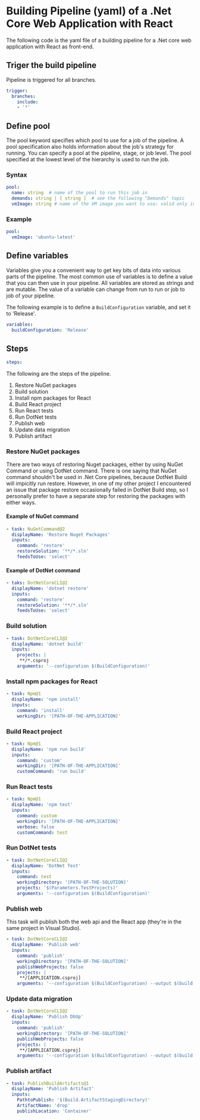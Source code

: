 # Building Pipeline (yaml) of a .Net Core Web Application with React

The following code is the yaml file of a building pipeline for a .Net core web application with React as front-end.

## Triger the build pipeline

Pipeline is triggered for all branches.

```yaml
trigger:
  branches:
    include:
    - '*'
```

## Define pool

The pool keyword specifies which pool to use for a job of the pipeline. A pool specification also holds information about the job's strategy for running. You can specify a pool at the pipeline, stage, or job level. The pool specified at the lowest level of the hierarchy is used to run the job.

### Syntax

```yaml
pool:
  name: string  # name of the pool to run this job in
  demands: string | [ string ]  # see the following "Demands" topic
  vmImage: string # name of the VM image you want to use; valid only in the Microsoft-hosted pool
```

### Example

```yaml
pool:
  vmImage: 'ubuntu-latest'
```

## Define variables

Variables give you a convenient way to get key bits of data into various parts of the pipeline. The most common use of variables is to define a value that you can then use in your pipeline. All variables are stored as strings and are mutable. The value of a variable can change from run to run or job to job of your pipeline.

The following example is to define a `BuildConfiguration` variable, and set it to 'Release'.

```yaml
variables:
  buildConfiguration: 'Release'
```

## Steps

```yaml
steps:
```

The following are the steps of the pipeline.

1. Restore NuGet packages
2. Build solution
3. Install npm packages for React
4. Build React project
5. Run React tests
6. Run DotNet tests
7. Publish web
8. Update data migration
9. Publish artifact

### Restore NuGet packages

There are two ways of restoring Nuget packages, either by using NuGet Command or using DotNet command. There is one saying that NuGet command shouldn't be used in .Net Core pipelines, because DotNet Build will impicitly run restore. However, in one of my other project I encountered an issue that package restore occasionally failed in DotNet Build step, so I personally prefer to have a separate step for restoring the packages with either ways.

#### Example of NuGet command

```yaml
- task: NuGetCommand@2
  displayName: 'Restore Nuget Packages'
  inputs:
    command: 'restore'
    restoreSolution: '**/*.sln'
    feedsToUse: 'select'
```

#### Example of DotNet command

```yaml
- taks: DotNetCoreCLI@2
  displayName: 'dotnet restore'
  inputs:
    command: 'restore'
    restoreSolution: '**/*.sln'
    feedsToUse: 'select'
```

### Build solution

```yaml
- task: DotNetCoreCLI@2
  displayName: 'dotnet build'
  inputs:
    projects: |
     **/*.csproj
    arguments: '--configuration $(BuildConfiguration)'
```

### Install npm packages for React

```yaml
- task: Npm@1
  displayName: 'npm install'
  inputs:
    command: 'install'
    workingDir: '[PATH-OF-THE-APPLICATION]'
```

### Build React project

```yaml
- task: Npm@1
  displayName: 'npm run build'
  inputs:
    command: 'custom'
    workingDir: '[PATH-OF-THE-APPLICATION]'
    customCommand: 'run build'
```

### Run React tests

```yaml
- task: Npm@1
  displayName: 'npm test'
  inputs:
    command: custom
    workingDir: '[PATH-OF-THE-APPLICATION]'
    verbose: false
    customCommand: test
```

### Run DotNet tests

```yaml
- task: DotNetCoreCLI@2
  displayName: 'DotNet Test'
  inputs:
    command: test
    workingDirectory: '[PATH-OF-THE-SOLUTION]'
    projects: '$(Parameters.TestProjects)'
    arguments: '--configuration $(BuildConfiguration)'
```

### Publish web

This task will publish both the web api and the React app (they're in the same project in Visual Studio).

```yaml
- task: DotNetCoreCLI@2
  displayName: 'Publish web'
  inputs:
    command: 'publish'
    workingDirectory: '[PATH-OF-THE-SOLUTION]'
    publishWebProjects: false
    projects: |
     **/[APPLICATION.csproj]
    arguments: '--configuration $(BuildConfiguration) --output $(build.artifactstagingdirectory)'
```

### Update data migration

```yaml
- task: DotNetCoreCLI@2
  displayName: 'Publish DbUp'
  inputs:
    command: 'publish'
    workingDirectory: '[PATH-OF-THE-SOLUTION]'
    publishWebProjects: false
    projects: |
     **/[APPLICATION.csproj]
    arguments: '--configuration $(BuildConfiguration) --output $(build.artifactstagingdirectory)'
```

### Publish artifact

```yaml
- task: PublishBuildArtifacts@1
  displayName: 'Publish Artifact'
  inputs:
    PathtoPublish: '$(Build.ArtifactStagingDirectory)'
    ArtifactName: 'drop'
    publishLocation: 'Container'
```
